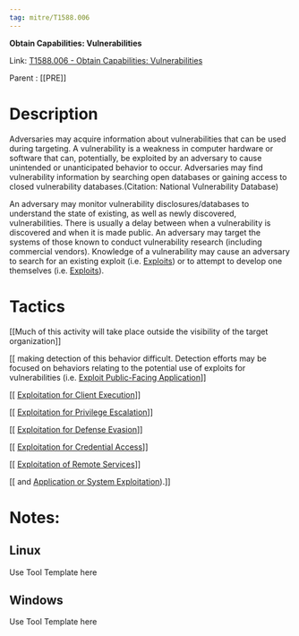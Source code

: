 ```yaml
---
tag: mitre/T1588.006
---
```


**Obtain Capabilities: Vulnerabilities**

Link: [T1588.006 - Obtain Capabilities: Vulnerabilities](https://attack.mitre.org/techniques/T1588/006)

Parent : [[PRE]]


# Description

Adversaries may acquire information about vulnerabilities that can be used during targeting. A vulnerability is a weakness in computer hardware or software that can, potentially, be exploited by an adversary to cause unintended or unanticipated behavior to occur. Adversaries may find vulnerability information by searching open databases or gaining access to closed vulnerability databases.(Citation: National Vulnerability Database)

An adversary may monitor vulnerability disclosures/databases to understand the state of existing, as well as newly discovered, vulnerabilities. There is usually a delay between when a vulnerability is discovered and when it is made public. An adversary may target the systems of those known to conduct vulnerability research (including commercial vendors). Knowledge of a vulnerability may cause an adversary to search for an existing exploit (i.e. [Exploits](https://attack.mitre.org/techniques/T1588/005)) or to attempt to develop one themselves (i.e. [Exploits](https://attack.mitre.org/techniques/T1587/004)).

# Tactics


[[Much of this activity will take place outside the visibility of the target organization]]

[[ making detection of this behavior difficult. Detection efforts may be focused on behaviors relating to the potential use of exploits for vulnerabilities (i.e. [Exploit Public-Facing Application](https://attack.mitre.org/techniques/T1190)]]

[[ [Exploitation for Client Execution](https://attack.mitre.org/techniques/T1203)]]

[[ [Exploitation for Privilege Escalation](https://attack.mitre.org/techniques/T1068)]]

[[ [Exploitation for Defense Evasion](https://attack.mitre.org/techniques/T1211)]]

[[ [Exploitation for Credential Access](https://attack.mitre.org/techniques/T1212)]]

[[ [Exploitation of Remote Services](https://attack.mitre.org/techniques/T1210)]]

[[ and [Application or System Exploitation](https://attack.mitre.org/techniques/T1499/004)).]]


# Notes:

## Linux

Use Tool Template here

## Windows

Use Tool Template here